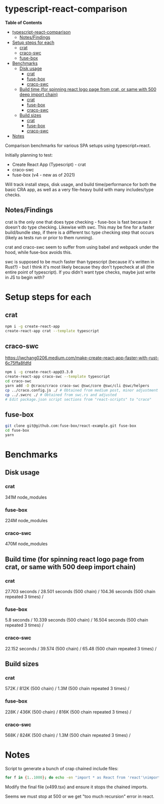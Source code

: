 # typescript-react-comparison

<!-- markdown-toc start - Don't edit this section. Run M-x markdown-toc-refresh-toc -->
**Table of Contents**

- [typescript-react-comparison](#typescript-react-comparison)
    - [Notes/Findings](#notesfindings)
- [Setup steps for each](#setup-steps-for-each)
    - [crat](#crat)
    - [craco-swc](#craco-swc)
    - [fuse-box](#fuse-box)
- [Benchmarks](#benchmarks)
    - [Disk usage](#disk-usage)
        - [crat](#crat-1)
        - [fuse-box](#fuse-box-1)
        - [craco-swc](#craco-swc-1)
    - [Build time (for spinning react logo page from crat, or same with 500 deep import chain)](#build-time-for-spinning-react-logo-page-from-crat-or-same-with-500-deep-import-chain)
        - [crat](#crat-2)
        - [fuse-box](#fuse-box-2)
        - [craco-swc](#craco-swc-2)
    - [Build sizes](#build-sizes)
        - [crat](#crat-3)
        - [fuse-box](#fuse-box-3)
        - [craco-swc](#craco-swc-3)
- [Notes](#notes)

<!-- markdown-toc end -->

Comparison benchmarks for various SPA setups using typescript+react.

Initially planning to test:

- Create React App (Typescript) - crat
- craco-swc
- fuse-box (v4 - new as of 2021)

Will track install steps, disk usage, and build time/performance for
both the basic CRA app, as well as a very file-heavy build with many
includes/type checks.

## Notes/Findings
crat is the only one that does type checking - fuse-box is fast because
it doesn't do type checking.  Likewise with swc.  This may be fine for
a faster build/bundle step, if there is a different tsc type checking
step that occurs (likely as tests run or prior to them running).

crat and craco-swc seem to suffer from using babel and webpack
under the hood, while fuse-box avoids this.

swc is supposed to be much faster than typescript (because it's
written in Rust?) - but I think it's most likely because they don't
typecheck at all (the entire point of typescript).  If you didn't want
type checks, maybe just write in JS to begin with?


# Setup steps for each
## crat

```sh
npm i -g create-react-app
create-react-app crat --template typescript
```

## craco-swc
https://jwchang0206.medium.com/make-create-react-app-faster-with-rust-6c75ffa8fdfd

```sh
npm i -g create-react-app@3.3.0
create-react-app craco-swc --template typescript
cd craco-swc
yarn add -D @craco/craco craco-swc @swc/core @swc/cli @swc/helpers
cp ../craco.config.js ./ # Obtained from medium post, minor adjustment required
cp ../.swcrc ./ # Obtained from swc.rs and adjusted
# Edit package.json script sections from "react-scripts" to "craco"
```

## fuse-box

```sh
git clone git@github.com:fuse-box/react-example.git fuse-box
cd fuse-box
yarn
```


# Benchmarks

## Disk usage
### crat
341M node_modules

### fuse-box
224M node_modules

### craco-swc
470M node_modules

## Build time (for spinning react logo page from crat, or same with 500 deep import chain)
### crat
27.703 seconds /
28.501 seconds (500 chain) /
104.36 seconds (500 chain repeated 3 times) /

### fuse-box
5.8 seconds /
10.339 seconds (500 chain) /
16.504 seconds (500 chain repeated 3 times) /

### craco-swc
22.152 seconds /
39.574 (500 chain) /
65.48 (500 chain repeated 3 times) /

## Build sizes
### crat
572K /
812K (500 chain) /
1.3M (500 chain repeated 3 times) /

### fuse-box
228K /
436K (500 chain) /
816K (500 chain repeated 3 times) /

### craco-swc
568K /
824K (500 chain) /
1.3M (500 chain repeated 3 times) /

# Notes

Script to generate a bunch of crap chained include files:

```sh
for f in {1..1000}; do echo -en "import * as React from 'react'\nimport X from './x$(echo $f+1|bc -q)'\nexport default class Y extends React.Component {render() { return <span><X />$f</span>; }}\n" > x$f.tsx; done
```

Modify the final file (x499.tsx) and ensure it stops the chained imports.

Seems we must stop at 500 or we get "too much recursion" error in react.
